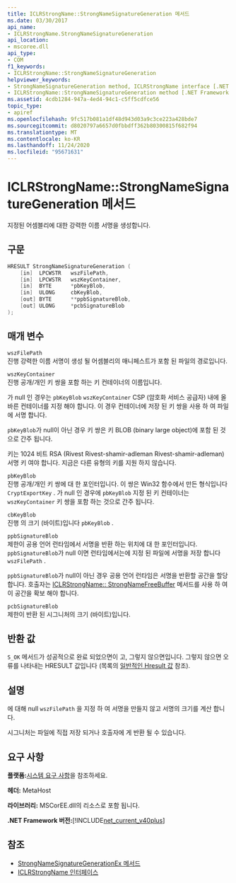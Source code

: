 ```yaml
---
title: ICLRStrongName::StrongNameSignatureGeneration 메서드
ms.date: 03/30/2017
api_name:
- ICLRStrongName.StrongNameSignatureGeneration
api_location:
- mscoree.dll
api_type:
- COM
f1_keywords:
- ICLRStrongName::StrongNameSignatureGeneration
helpviewer_keywords:
- StrongNameSignatureGeneration method, ICLRStrongName interface [.NET Framework hosting]
- ICLRStrongName::StrongNameSignatureGeneration method [.NET Framework hosting]
ms.assetid: 4cdb1284-947a-4ed4-94c1-c5ff5cdfce56
topic_type:
- apiref
ms.openlocfilehash: 9fc517b081a1df48d943d03a9c3ce223a428bde7
ms.sourcegitcommit: d8020797a6657d0fbbdff362b80300815f682f94
ms.translationtype: MT
ms.contentlocale: ko-KR
ms.lasthandoff: 11/24/2020
ms.locfileid: "95671631"
---
```

# <a name="iclrstrongnamestrongnamesignaturegeneration-method"></a>ICLRStrongName::StrongNameSignatureGeneration 메서드

지정된 어셈블리에 대한 강력한 이름 서명을 생성합니다.  
  
## <a name="syntax"></a>구문  
  
```cpp  
HRESULT StrongNameSignatureGeneration (
    [in]  LPCWSTR   wszFilePath,  
    [in]  LPCWSTR   wszKeyContainer,  
    [in]  BYTE      *pbKeyBlob,  
    [in]  ULONG     cbKeyBlob,  
    [out] BYTE      **ppbSignatureBlob,  
    [out] ULONG     *pcbSignatureBlob  
);  
```  
  
## <a name="parameters"></a>매개 변수  

 `wszFilePath`  
 진행 강력한 이름 서명이 생성 될 어셈블리의 매니페스트가 포함 된 파일의 경로입니다.  
  
 `wszKeyContainer`  
 진행 공개/개인 키 쌍을 포함 하는 키 컨테이너의 이름입니다.  
  
 가 null 인 경우는 `pbKeyBlob` `wszKeyContainer` CSP (암호화 서비스 공급자) 내에 올바른 컨테이너를 지정 해야 합니다. 이 경우 컨테이너에 저장 된 키 쌍을 사용 하 여 파일에 서명 합니다.  
  
 `pbKeyBlob`가 null이 아닌 경우 키 쌍은 키 BLOB (binary large object)에 포함 된 것으로 간주 됩니다.  
  
 키는 1024 비트 RSA (Rivest Rivest-shamir-adleman Rivest-shamir-adleman) 서명 키 여야 합니다. 지금은 다른 유형의 키를 지원 하지 않습니다.  
  
 `pbKeyBlob`  
 진행 공개/개인 키 쌍에 대 한 포인터입니다. 이 쌍은 Win32 함수에서 만든 형식입니다 `CryptExportKey` . 가 null 인 경우에 `pbKeyBlob` 지정 된 키 컨테이너는 `wszKeyContainer` 키 쌍을 포함 하는 것으로 간주 됩니다.  
  
 `cbKeyBlob`  
 진행 의 크기 (바이트)입니다 `pbKeyBlob` .  
  
 `ppbSignatureBlob`  
 제한이 공용 언어 런타임에서 서명을 반환 하는 위치에 대 한 포인터입니다. `ppbSignatureBlob`가 null 이면 런타임에서는에 지정 된 파일에 서명을 저장 합니다 `wszFilePath` .  
  
 `ppbSignatureBlob`가 null이 아닌 경우 공용 언어 런타임은 서명을 반환할 공간을 할당 합니다. 호출자는 [ICLRStrongName:: StrongNameFreeBuffer](iclrstrongname-strongnamefreebuffer-method.md) 메서드를 사용 하 여이 공간을 확보 해야 합니다.  
  
 `pcbSignatureBlob`  
 제한이 반환 된 시그니처의 크기 (바이트)입니다.  
  
## <a name="return-value"></a>반환 값  

 `S_OK` 메서드가 성공적으로 완료 되었으면이 고, 그렇지 않으면입니다. 그렇지 않으면 오류를 나타내는 HRESULT 값입니다 (목록의 [일반적인 Hresult 값](/windows/win32/seccrypto/common-hresult-values) 참조).  
  
## <a name="remarks"></a>설명  

 에 대해 null `wszFilePath` 을 지정 하 여 서명을 만들지 않고 서명의 크기를 계산 합니다.  
  
 시그니처는 파일에 직접 저장 되거나 호출자에 게 반환 될 수 있습니다.  
  
## <a name="requirements"></a>요구 사항  

 **플랫폼:**[시스템 요구 사항](../../get-started/system-requirements.md)을 참조하세요.  
  
 **헤더:** MetaHost  
  
 **라이브러리:** MSCorEE.dll의 리소스로 포함 됩니다.  
  
 **.NET Framework 버전:**[!INCLUDE[net_current_v40plus](../../../../includes/net-current-v40plus-md.md)]  
  
## <a name="see-also"></a>참조

- [StrongNameSignatureGenerationEx 메서드](iclrstrongname-strongnamesignaturegenerationex-method.md)
- [ICLRStrongName 인터페이스](iclrstrongname-interface.md)
